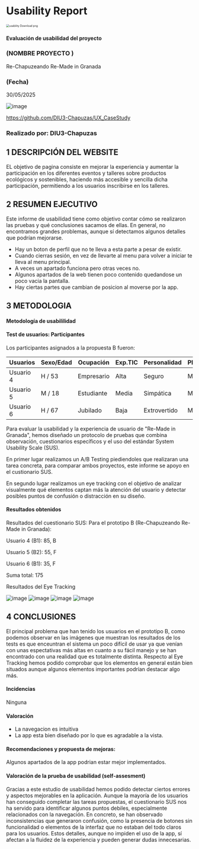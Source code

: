 # Usability Report



<img src="https://encrypted-tbn0.gstatic.com/images?q=tbn:ANd9GcRF017nhV-TFmNER2OM8UbXtdN6xwAKBYrv0i6onNfKu6Yn0BV0RK6aiOroeXl73LSY-B0&usqp=CAU" alt="usability Download png" style="zoom:50%;" />

#### Evaluación de usabilidad del proyecto 

### (NOMBRE PROYECTO )

Re-Chapuzeando Re-Made in Granada

### (Fecha)

30/05/2025

![image](https://github.com/user-attachments/assets/ec3d4d3a-57d0-4d51-9126-f01674f784d9)

https://github.com/DIU3-Chapuzas/UX_CaseStudy

### Realizado por: DIU3-Chapuzas

## 1 DESCRIPCIÓN DEL WEBSITE

EL objetivo de pagina consiste en mejorar la experiencia y aumentar la participación en los diferentes eventos y talleres sobre productos ecológicos y sostenibles, haciendo más accesible y sencilla dicha participación, permitiendo a los usuarios inscribirse en los talleres.

## 2 RESUMEN EJECUTIVO

Este informe de usabilidad tiene como objetivo contar cómo se realizaron las pruebas y qué conclusiones sacamos de ellas. En general, no encontramos grandes problemas, aunque sí detectamos algunos detalles que podrían mejorarse.
- Hay un boton de perfil que no te lleva a esta parte a pesar de existir.
- Cuando cierras sesión, en vez de llevarte al menu para volver a iniciar te lleva al menu principal.
- A veces un apartado funciona pero otras veces no.
- Algunos apartados de la web tienen poco contenido quedandose un poco vacia la pantalla.
- Hay ciertas partes que cambian de posicion al moverse por la app.

## 3 METODOLOGIA 

#### Metodología de usabililidad

#### Test de usuarios: Participantes

Los participantes asignados a la propuesta B fueron:

| Usuarios | Sexo/Edad     | Ocupación   |  Exp.TIC    | Personalidad | Plataforma | Caso
| ------------- | -------- | ----------- | ----------- | -----------  | ---------- | ----
| Usuario 4  | H / 53   | Empresario  | Alta       | Seguro     | Móvil        | B 
| Usuario 5  | M / 18   | Estudiante     | Media        | Simpática    | Móvil      | B
| Usuario 6  | H / 67   | Jubilado  | Baja       | Extrovertido     | Móvil        | B

Para evaluar la usabilidad y la experiencia de usuario de "Re-Made in Granada", hemos diseñado un protocolo de pruebas que combina observación, cuestionarios específicos y el uso del estándar System Usability Scale (SUS).

En primer lugar realizamos un A/B Testing piediendoles que realizaran una tarea concreta, para comparar ambos proyectos, este informe se apoyo en el custionario SUS.

En segundo lugar realizamos un eye tracking con el objetivo de analizar visualmente qué elementos captan más la atención del usuario y detectar posibles puntos de confusión o distracción en su diseño.

#### Resultados obtenidos

Resultados del cuestionario SUS:
Para el prototipo B (Re-Chapuzeando Re-Made in Granada):

Usuario 4 (B1): 85, B

Usuario 5 (B2): 55, F

Usuario 6 (B1): 35, F

Suma total: 175

Resultados del Eye Tracking

![image](https://github.com/user-attachments/assets/6b264eec-7583-4bb7-a911-d3141a733b88)
![image](https://github.com/user-attachments/assets/5d12e84f-8e0b-46b2-9855-b1c9a49a3e46)
![image](https://github.com/user-attachments/assets/97a5de68-10d4-45f7-b47c-40aee0c2c67e)
![image](https://github.com/user-attachments/assets/7f0def79-791e-463b-8c21-dbebaf52c989)

## 4 CONCLUSIONES 

El principal problema que han tenido los usuarios en el prototipo B, como podemos observar en las imágenes que muestran los resultados de los tests es que enceuntran el sistema un poco difícil de usar ya que venían con unas espectativas más altas en cuanto a su fácil manejo y se han encontrado con una realidad que es totalmente distinta.
Respecto al Eye Tracking hemos podido comprobar que los elementos en general están bien situados aunque algunos elementos importantes podrían destacar algo más.

#### Incidencias

Ninguna

#### Valoración 

- La navegacion es intuitiva
- La app esta bien diseñado por lo que es agradable a la vista.

#### Recomendaciones y propuesta de mejoras: 

Algunos apartados de la app podrian estar mejor implementados.

#### Valoración de la prueba de usabilidad (self-assesment)

Gracias a este estudio de usabilidad hemos podido detectar ciertos errores y aspectos mejorables en la aplicación. Aunque la mayoría de los usuarios han conseguido completar las tareas propuestas, el cuestionario SUS nos ha servido para identificar algunos puntos debiles, especialmente relacionados con la navegación. En concreto, se han observado inconsistencias que generaron confusión, como la presencia de botones sin funcionalidad o elementos de la interfaz que no estaban del todo claros para los usuarios. Estos detalles, aunque no impiden el uso de la app, sí afectan a la fluidez de la experiencia y pueden generar dudas innecesarias.
